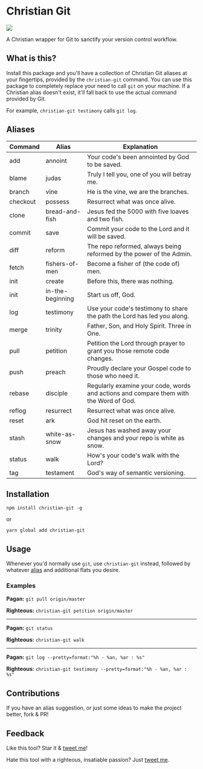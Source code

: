 # Christian Git

[![](https://api.codeclimate.com/v1/badges/410bbdeecc970066ba71/maintainability)](https://codeclimate.com/github/alexmacarthur/christian-git/maintainability)

A Christian wrapper for Git to sanctify your version control workflow.

## What is this?

Install this package and you'll have a collection of Christian Git aliases at your fingertips, provided by the `christian-git` command. You can use this package to completely replace your need to call `git` on your machine. If a Christian alias doesn't exist, it'll fall back to use the actual command provided by Git.

For example, `christian-git testimony` calls `git log`.

## Aliases

| Command  | Alias          | Explanation                                                                           |
| -------- | -------------- | ------------------------------------------------------------------------------------- |
| add      | annoint        | Your code's been annointed by God to be saved.                                        |
| blame    | judas          | Truly I tell you, one of you will betray me.                                          |
| branch   | vine           | He is the vine, we are the branches.                                                  |
| checkout | possess      | Resurrect what was once alive.                                                        |
| clone    | bread-and-fish   | Jesus fed the 5000 with five loaves and two fish.                                     |
| commit   | save           | Commit your code to the Lord and it will be saved.                                    |
| diff     | reform         | The repo reformed, always being reformed by the power of the Admin.                   |
| fetch    | fishers-of-men   | Become a fisher of (the code of) men.                                                 |
| init     | create | Before this, there was nothing.                                                                    |
| init     | in-the-beginning | Start us off, God.                                                                    |
| log      | testimony      | Use your code's testimony to share the path the Lord has led you along.               |
| merge    | trinity        | Father, Son, and Holy Spirit. Three in One.                                           |
| pull     | petition       | Petition the Lord through prayer to grant you those remote code changes.              |
| push     | preach         | Proudly declare your Gospel code to those who need it.                                |
| rebase   | disciple       | Regularly examine your code, words and actions and compare them with the Word of God. |
| reflog | resurrect | Resurrect what was once alive. |
| reset    | ark            | God hit reset on the earth.                                                           |
| stash    | white-as-snow   | Jesus has washed away your changes and your repo is white as snow.                    |
| status   | walk           | How's your code's walk with the Lord?                                                 |
| tag      | testament      | God's way of semantic versioning.                                                     |

## Installation

`npm install christian-git -g`

or

`yarn global add christian-git`

## Usage

Whenever you'd normally use `git`, use `christian-git` instead, followed by whatever [alias](#aliases) and additional flats you desire.

### Examples

**Pagan:** `git pull origin/master`

**Righteous:** `christian-git petition origin/master`

---

**Pagan:** `git status`

**Righteous:** `christian-git walk`

---

**Pagan:** `git log --pretty=format:"%h - %an, %ar : %s"`

**Righteous:** `christian-git testimony --pretty=format:"%h - %an, %ar : %s"`

## Contributions

If you have an alias suggestion, or just some ideas to make the project better, fork & PR!

## Feedback

Like this tool? Star it & [tweet me](https://www.twitter.com/amacarthur)!

Hate this tool with a righteous, insatiable passion? Just [tweet me](https://www.twitter.com/amacarthur).
